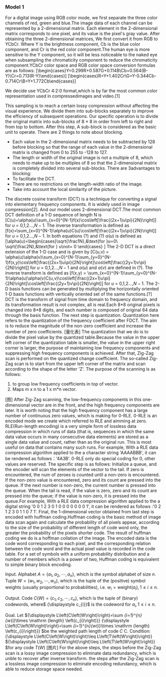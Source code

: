 ### Model 1
For a digital image using RGB color mode, we first separate the three color channels of red, green and blue.The image data of each channel can be represented by a 2-dimensional matrix. Each element in the 2-dimensional matrix corresponds to one pixel, and its value is the pixel's gray value. After obtaining the three 2-dimensional matrices, We first convert it from RGB to YCbCr. Where Y is the brightness component, Cb is the blue color component, and Cr is the red color component.The human eye is more sensitive to the Y component, so it will be less noticeable to the naked eye when subsampling the chromaticity component to reduce the chromaticity component.YCbCr color space and RGB color space conversion formulas are as follows:
\[\begin{cases}Y=0.299R+0.587G+0.114B\\Cb=0.564(B-Y)\\Cr=0.713(R-Y)\end{cases}\]
\[\begin{cases}R=Y+1.402Cr\\G=Y-0.344Cb-0.714Cr\\B=Y+1.772Cb\end{cases}\]

We decide use YCbCr 4:2:0 format,which is by far the most common color representation used in compressedimages and video.[1] 


This sampling is to reach a certain lossy compression without affecting the visual experience.
We divide them into sub-blocks separately to improve the efficiency of subsequent operations. Our specific operation is to divide the original matrix into sub-blocks of 8 × 8 in order from left to right and from top to bottom. After this step, A sub-block is considered as the basic unit to operate.
There are 2 things to note about blocking.
* Each value in the 2-dimensional matrix needs to be subtracted by 128 before blocking so that the range of each value in the 2-dimensional matrix is changed from 0 to 255 to -128 to 127.
* The length or width of the original image is not a multiple of 8, which needs to make up to be multiples of 8 so that the 2-dimensional matrix is completely divided into several sub-blocks.
There are 3advantages to blocking:
* To facilitate the DCT.
* There are no restrictions on the length-width ratio of the image.
* Take into account the local similarity of the picture.

The discrete cosine transform (DCT) is a technique for converting a signal into elementary frequency components. It is widely used in image compression[2]. And our model uses 2-dimensional DCT.The most common DCT definition of a 1-D sequence of length N is 
\[C(u)=\alpha(u)\sum_{x=0}^{N-1}f(x)\cos\left[\frac{(2x+1)u\pi}{2N}\right]\]
for $u$ $=$ 0,1,2...,$N-1$. The inverse transformation is defined as
\[f(x)=\sum_{x=0}^{N-1}\alpha(u)C(u)\cos\left[\frac{(2x+1)u\pi}{2N}\right]\]
for $u$ $=$ 0,1,2...,$N-1$. In both equations (?) and (?) $\alpha(u)$ is defined as 
\[\alpha(u)=\begin{cases}\sqrt{\frac1N},&\text{for }u=0\\
   \sqrt{\frac2N},&\text{for } u\not= 0
   \end{cases}
\]
The 2-D DCT is a direct extension of the 1-D case and is given by
\[C(u,v) = \alpha(u)\alpha(v)\sum_{x=0}^{N-1}\sum_{y=0}^{N-1}f(x,y)\cos\left[\frac{(2x+1)u\pi}{2N}\right]\cos\left[\frac{(2y+1)v\pi}{2N}\right]\]
for $u$ $=$ 0,1,2...,$N-1$ and $\alpha(u)$ and $\alpha(v)$ are defined in (?). The inverse transform is defined as 
\[f(x,y) = \sum_{x=0}^{N-1}\sum_{y=0}^{N-1}\alpha(u)\alpha(v)C(u,v)\cos\left[\frac{(2x+1)u\pi}{2N}\right]\cos\left[\frac{(2y+1)v\pi}{2N}\right]\]
for $u$ $=$ 0,1,2...,$N-1$. The 2-D basis functions can be generated by multiplying the horizontally oriented 1-D basis functions with vertically oriented set of the same functions.[?] DCT is the transform of signal from time domain to frequency domain, and its transformation result is not complex, all is real.Each 8\*8 original pixels is changed into 8*8 digits, and each number is composed of original 64 data through the basis function.
The next step is quantization. Quantization here refers to the quantization of the frequency coefficient after FDCT. The aim is to reduce the magnitude of the non-zero coefficient and increase the number of zero coefficients.
[量化表]
The quantization that we do is to divide the pixel value by the quantized table.Because the value in the upper left corner of the quantization table is smaller, the value in the upper right corner is larger, the purpose of maintaining low frequency components and suppressing high frequency components is achieved.
After that, Zig-Zag scan is performed on the quantized change coefficient. The so-called Zig-Zag scan is to start from the upper left corner of the matrix and scan according to the shape of the letter 'Z'. The purpose of the scanning is as follows:
1. to group low frequency coefficients in top of vector. 
2. Maps m x n to a 1 x m*n vector.

[图]
After Zig-Zag scanning, the low-frequency components in this one-dimensional vector are in the front, and the high frequency components are later. It is worth noting that the high frequency component has a large number of continuous zero values, which is making for 0-RLE.
0-RLE is an encoded mode we create which referred to RLE and aimming at zero. RLE(Run-length encoding) is a very simple form of lossless data compression in which runs of data (that is, sequences in which the same data value occurs in many consecutive data elements) are stored as a single data value and count, rather than as the original run. This is most useful on data that contains many such runs. For example, With a RLE data compression algorithm applied to the a character string 'AAAABBB', it can be rendered as follows：’4A3B’. 0-RLE only do special coding for 0, other values are reserved. The specific step is as follows:
Initialize a queue, and the encoder will scan the elements of the vector to the tail. If zero is encountered, the num of zeroes is counted until a non-zero is encountered. If the non-zero value is encountered, zero and its count are pressed into the queue. If the next number is non-zero, the current number is pressed into the queue. When the tail is read, if the value is zero, zero and its count are pressed into the queue; if the value is non-zero, it is pressed into the queue.For example, With a RLE data compression algorithm applied to the a digital string '0 0 1 2 3 0 1 0 0 0 0 0 0 0 1', it can be rendered as follows :'0 2 1 2 3 0 1 1 0 7 1'.
Final, the 1-dimensional vector obtained from last step is encoded with huffman coding.Huffman coding is the basic method of image data scan again and calculate the probability of all pixels appear, according to the size of the probability of different length of code word only, the greater the probability of the pixels shorter code. The result of huffman coding we do is a hoffman collation of the image. The encoded data is the code word corresponding to each pixel, and the corresponding relation between the code word and the actual pixel value is recorded in the code table.
For a set of symbols with a uniform probability distribution and a number of members which is a power of two, Huffman coding is equivalent to simple binary block encoding.

Input.
Alphabet  ${\displaystyle A=\left\{a_{1},a_{2},\cdots ,a_{n}\right\}}$, which is the symbol alphabet of size ${\displaystyle n}$.
Tuple ${\displaystyle W=(w_{1},w_{2},\cdots ,w_{n})}$, which is the tuple of the (positive) symbol weights (usually proportional to probabilities), i.e. ${\displaystyle w_{i}=\mathrm {weight} \left(a_{i}\right),1\leq i\leq n}$.

Output.
Code ${\displaystyle C\left(W\right)=(c_{1},c_{2},\cdots ,c_{n})}$, which is the tuple of (binary) codewords, where$ {\displaystyle c_{i}}$ is the codeword for ${\displaystyle a_{i},1\leq i\leq n}$.

Goal.
Let ${\displaystyle L\left(C\left(W\right)\right)=\sum _{i=1}^{n}{w_{i}\times \mathrm {length} \left(c_{i}\right)}} {\displaystyle L\left(C\left(W\right)\right)=\sum _{i=1}^{n}{w_{i}\times \mathrm {length} \left(c_{i}\right)}} $be the weighted path length of code ${\displaystyle C}$ C. Condition: {\displaystyle L\left(C\left(W\right)\right)\leq L\left(T\left(W\right)\right)} ${\displaystyle L\left(C\left(W\right)\right)\leq L\left(T\left(W\right)\right)} $for any code ${\displaystyle T\left(W\right)}$
[图片]
For the above steps, the steps before the Zig-Zag scan is a lossy image compression to eliminate data redundancy, which is unble to recover after inverse transform. the steps after the Zig-Zag scan is a lossless image compression to eliminate encoding redundancy, which is able to reduce storage space needed.
